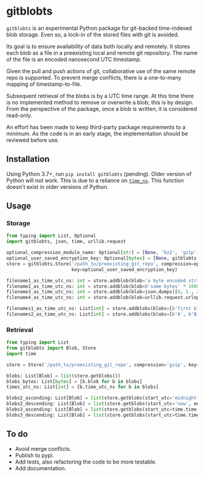 # gitblobts

`gitblobts` is an experimental Python package for git-backed time-indexed blob storage.
Even so, a lock-in of the stored files with git is avoided.

Its goal is to ensure availability of data both locally and remotely.
It stores each blob as a file in a preexisting local and remote git repository.
The name of the file is an encoded nanosecond UTC timestamp.

Given the pull and push actions of git, collaborative use of the same remote repo is supported.
To prevent merge conflicts, there is a one-to-many mapping of timestamp-to-file.

Subsequent retrieval of the blobs is by a UTC time range.
At this time there is no implemented method to remove or overwrite a blob; this is by design.
From the perspective of the package, once a blob is written, it is considered read-only.

An effort has been made to keep third-party package requirements to a minimum.
As the code is in an early stage, the implementation should be reviewed before use.

## Installation
Using Python 3.7+, run `pip install gitblobts` (pending). Older version of Python will not work.
This is due to a reliance on [`time_ns`](https://docs.python.org/3/library/time.html#time.time_ns).
This function doesn't exist in older versions of Python.

## Usage

### Storage
```python
from typing import List, Optional
import gitblobts, json, time, urllib.request

optional_compression_module_name: Optional[str] = [None, 'bz2', 'gzip', 'lzma'][2]
optional_user_saved_encryption_key: Optional[bytes] = [None, gitblobts.generate_key()][1]
store = gitblobts.Store('/path_to/preexisting_git_repo', compression=optional_compression_module_name,
                        key=optional_user_saved_encryption_key)

filename1_as_time_utc_ns: int = store.addblob(blob='a byte encoded string'.encode())
filename2_as_time_utc_ns: int = store.addblob(blob=b'some bytes' * 1000, time_utc=time.time())
filename3_as_time_utc_ns: int = store.addblob(blob=json.dumps([0, 1., 2.2, 3]).encode(), time_utc=time.time())
filename4_as_time_utc_ns: int = store.addblob(blob=urllib.request.urlopen('https://i.imgur.com/3GmPd7O.png').read())

filenames1_as_time_utc_ns: List[int] = store.addblobs(blobs=[b'first blob', b'another blob'])
filenames2_as_time_utc_ns: List[int] = store.addblobs(blobs=[b'A', b'B'], times_utc=[time.time(), time.time()])
```

### Retrieval
```python
from typing import List
from gitblobts import Blob, Store
import time

store = Store('/path_to/preexisting_git_repo', compression='gzip', key=b'JVGmuw3wRntCc7dcQHJ5q1noUs62ydR0Nw8HpyllKn8=')

blobs: List[Blob] = list(store.getblobs())
blobs_bytes: List[bytes] = [b.blob for b in blobs]
times_utc_ns: List[int] = [b.time_utc_ns for b in blobs]

blobs2_ascending: List[Blob] = list(store.getblobs(start_utc='midnight yesterday', end_utc='now'))
blobs2_descending: List[Blob] = list(store.getblobs(start_utc='now', end_utc='midnight yesterday', pull=True))
blobs3_ascending: List[Blob] = list(store.getblobs(start_utc=time.time() - 86400, end_utc=time.time(), pull=True))
blobs3_descending: List[Blob] = list(store.getblobs(start_utc=time.time(), end_utc=time.time() - 86400))
```

## To do
* Avoid merge conflicts.
* Publish to pypi.
* Add tests, also refactoring the code to be more testable.
* Add documentation.

<!--
## Wish list
* Considering organizing blobs into directory structure: YYYY/MM/DD/HH
* Support asyncio or avoiding waiting for commit+push.
* Support label/key/name/hash as filenames as an alternative to timestamp.
* Support sharding across multiple repos.
-->